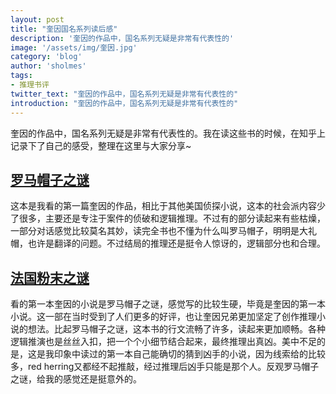 ```yaml
---
layout: post
title: "奎因国名系列读后感"
description: '奎因的作品中，国名系列无疑是非常有代表性的'
image: '/assets/img/奎因.jpg'
category: 'blog'
author: 'sholmes'
tags:
- 推理书评
twitter_text: "奎因的作品中，国名系列无疑是非常有代表性的"
introduction: "奎因的作品中，国名系列无疑是非常有代表性的"
---
```


奎因的作品中，国名系列无疑是非常有代表性的。我在读这些书的时候，在知乎上记录下了自己的感受，整理在这里与大家分享~

## [罗马帽子之谜](https://www.zhihu.com/question/267861663/answer/484184019)

这本是我看的第一篇奎因的作品，相比于其他美国侦探小说，这本的社会派内容少了很多，主要还是专注于案件的侦破和逻辑推理。不过有的部分读起来有些枯燥，一部分对话感觉比较莫名其妙，读完全书也不懂为什么叫罗马帽子，明明是大礼帽，也许是翻译的问题。不过结局的推理还是挺令人惊讶的，逻辑部分也和合理。

## [法国粉末之谜](https://www.zhihu.com/question/293722308/answer/487104391)

看的第一本奎因的小说是罗马帽子之谜，感觉写的比较生硬，毕竟是奎因的第一本小说。这一部在当时受到了人们更多的好评，也让奎因兄弟更加坚定了创作推理小说的想法。比起罗马帽子之谜，这本书的行文流畅了许多，读起来更加顺畅。各种逻辑推演也是丝丝入扣，把一个个小细节结合起来，最终推理出真凶。美中不足的是，这是我印象中读过的第一本自己能确切的猜到凶手的小说，因为线索给的比较多，red herring又都经不起推敲，经过推理后凶手只能是那个人。反观罗马帽子之谜，给我的感觉还是挺意外的。
